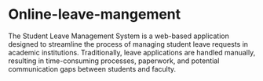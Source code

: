 # Online-leave-mangement
 The Student Leave Management System is a web-based application designed to streamline the process of managing student leave requests in academic institutions. Traditionally, leave applications are handled manually, resulting in time-consuming processes, paperwork, and potential communication gaps between students and faculty. 
